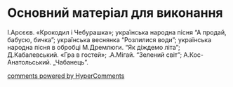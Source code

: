 <div id="hypercomments_widget" class="js-hypercomments-widget invisible"></div>


# Основний матеріал для виконання

І.Арсєєв. «Крокодил і Чебурашка»; українська народна пісня “А продай, бабусю, бичка”; українська веснянка “Розлилися води”; українська народна пісня в обробці М.Дремлюги. “Як діждемо літа”; Д.Кабалевський. «Гра в гостей»; .А.Мігай. “Зелений світ”; А.Кос-Анатольський. „Чабанець”.  

<div class="js-hypercomments-container">
    <a href="http://hypercomments.com" class="hc-link" title="comments widget">comments powered by HyperComments</a>
</div>